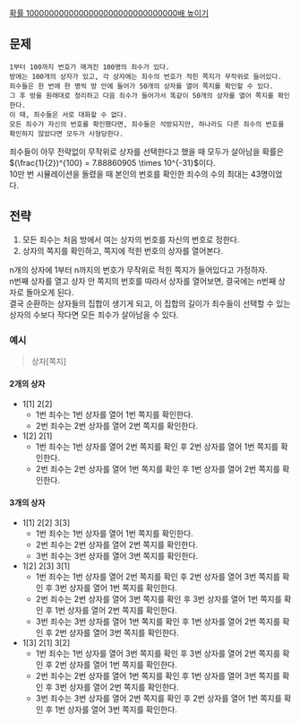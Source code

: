 [확률 1000000000000000000000000000000배 높이기](https://www.youtube.com/watch?v=PE4vLbyOgw0&list=PLD_T8q5A90DkYN9T_qKB-wHL44_XGWI71)

## 문제
```
1부터 100까지 번호가 매겨진 100명의 죄수가 있다.
방에는 100개의 상자가 있고, 각 상자에는 죄수의 번호가 적힌 쪽지가 무작위로 들어있다.
죄수들은 한 번에 한 명씩 방 안에 들어가 50개의 상자를 열어 쪽지를 확인할 수 있다.
그 후 방을 원래대로 정리하고 다음 죄수가 들어가서 똑같이 50개의 상자를 열어 쪽지를 확인한다.
이 때, 죄수들은 서로 대화할 수 없다.
모든 죄수가 자신의 번호를 확인했다면, 죄수들은 석방되지만, 하나라도 다른 죄수의 번호를 확인하지 않았다면 모두가 사형당한다.
```

죄수들이 아무 전략없이 무작위로 상자를 선택한다고 했을 때 모두가 살아남을 확률은
$(\frac{1}{2})^{100} = 7.88860905 \times 10^{-31}$이다.\
10만 번 시뮬레이션을 돌렸을 때 본인의 번호를 확인한 죄수의 수의 최대는 43명이었다.

## 전략
1. 모든 죄수는 처음 방에서 여는 상자의 번호를 자신의 번호로 정한다.
2. 상자의 쪽지를 확인하고, 쪽지에 적힌 번호의 상자를 열어본다.

n개의 상자에 1부터 n까지의 번호가 무작위로 적힌 쪽지가 들어있다고 가정하자.\
n번째 상자를 열고 상자 안 쪽지의 번호를 따라서 상자를 열어보면, 결국에는 n번째 상자로 돌아오게 된다.\
결국 순환하는 상자들의 집합이 생기게 되고, 이 집합의 길이가 죄수들이 선택할 수 있는 상자의 수보다 작다면 모든 죄수가 살아남을 수 있다.

### 예시
> 상자[쪽지]

#### 2개의 상자
- 1[1] 2[2]
    - 1번 죄수는 1번 상자를 열어 1번 쪽지를 확인한다.
    - 2번 죄수는 2번 상자를 열어 2번 쪽지를 확인한다.
- 1[2] 2[1]
    - 1번 죄수는 1번 상자를 열어 2번 쪽지를 확인 후 2번 상자를 열어 1번 쪽지를 확인한다.
    - 2번 죄수는 2번 상자를 열어 1번 쪽지를 확인 후 1번 상자를 열어 2번 쪽지를 확인한다.

#### 3개의 상자
- 1[1] 2[2] 3[3]
    - 1번 죄수는 1번 상자를 열어 1번 쪽지를 확인한다.
    - 2번 죄수는 2번 상자를 열어 2번 쪽지를 확인한다.
    - 3번 죄수는 3번 상자를 열어 3번 쪽지를 확인한다.
- 1[2] 2[3] 3[1]
    - 1번 죄수는 1번 상자를 열어 2번 쪽지를 확인 후 2번 상자를 열어 3번 쪽지를 확인 후 3번 상자를 열어 1번 쪽지를 확인한다.
    - 2번 죄수는 2번 상자를 열어 3번 쪽지를 확인 후 3번 상자를 열어 1번 쪽지를 확인 후 1번 상자를 열어 2번 쪽지를 확인한다.
    - 3번 죄수는 3번 상자를 열어 1번 쪽지를 확인 후 1번 상자를 열어 2번 쪽지를 확인 후 2번 상자를 열어 3번 쪽지를 확인한다.
- 1[3] 2[1] 3[2]
    - 1번 죄수는 1번 상자를 열어 3번 쪽지를 확인 후 3번 상자를 열어 2번 쪽지를 확인 후 2번 상자를 열어 1번 쪽지를 확인한다.
    - 2번 죄수는 2번 상자를 열어 1번 쪽지를 확인 후 1번 상자를 열어 3번 쪽지를 확인 후 3번 상자를 열어 2번 쪽지를 확인한다.
    - 3번 죄수는 3번 상자를 열어 2번 쪽지를 확인 후 2번 상자를 열어 1번 쪽지를 확인 후 1번 상자를 열어 3번 쪽지를 확인한다.

